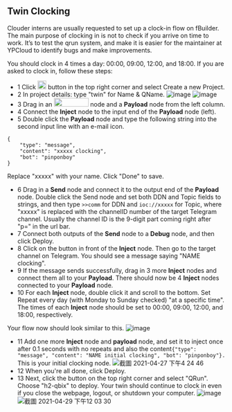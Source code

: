 ## Twin Clocking
Clouder interns are usually requested to set up a clock-in flow on fBuilder. The main purpose of clocking in is not to check if you arrive on time to work. It’s to test the qrun system, and make it is easier for the maintainer at YPCloud to identify bugs and make improvements. 

You should clock in 4 times a day: 00:00, 09:00, 12:00, and 18:00. 
If you are asked to clock in, follow these steps: 

* 1 Click <img src="https://i.imgur.com/66dK5wO.png" width=20 height=20> button in the top right corner and select Create a new Project. 
* 2 In project details: type "twin" for Name & QName.
![image](https://i.imgur.com/i8YrWeI.jpg)
![image](https://i.imgur.com/dgwFKdL.png)
* 3 Drag in an <img src="https://i.imgur.com/0h35Rnh.png" width=80 height=20> node and a **Payload** node from the left column.
* 4 Connect the **Inject** node to the input end of the **Payload** node (left). 
* 5 Double click the **Payload** node and type the following string into the second input line with an e-mail icon.
```
{
    "type": "message", 
    "content": "xxxxx clocking", 
    "bot": "pinponboy"
}
```
Replace "xxxxx" with your name. Click "Done" to save.

* 6 Drag in a **Send** node and connect it to the output end of the **Payload** node. Double click the Send node and set both DDN and Topic fields to strings, and then type `>>comm` for DDN and `ioc://xxxxx` for Topic, where "xxxxx" is replaced with the channelID number of the target Telegram channel. Usually the channel ID is the 9-digit part coming right after "p=" in the url bar.
* 7 Connect both outputs of the **Send** node to a **Debug** node, and then click Deploy.
* 8 Click on the button in front of the **Inject** node. Then go to the target channel on Telegram. You should see a message saying "NAME clocking". 
* 9 If the message sends successfully, drag in 3 more **Inject** nodes and connect them all to your **Payload**. There should now be 4 **Inject** nodes connected to your **Payload** node. 
* 10 For each **Inject** node, double click it and scroll to the bottom. Set Repeat every day (with Monday to Sunday checked) "at a specific time". The times of each **Inject** node should be set to 00:00, 09:00, 12:00, and 18:00, respectively. 

Your flow now should look similar to this.
![image](https://user-images.githubusercontent.com/20572126/111123353-3086b080-85aa-11eb-88d7-d0b998e5305c.png)

* 11 Add one more **Inject** node and **payload** node, and set it to inject once after 0.1 seconds with no repeats and also the content```{"type": "message", "content": "NAME initial clocking", "bot": "pinponboy"}.``` This is your initial clocking node. 
![截圖 2021-04-27 下午4 24 46](https://user-images.githubusercontent.com/32254088/116835818-b2807680-abf6-11eb-869c-a748005dcf87.png)
* 12 When you're all done, click Deploy. 
* 13 Next, click the button on the top right corner and select "QRun". Choose "h2-qbix" to deploy. Your twin should continue to clock in even if you close the webpage, logout, or shutdown your computer. 
![image](https://imgur.com/yMwn7ic.png)
![截圖 2021-04-29 下午12 03 30](https://user-images.githubusercontent.com/32254088/116835834-c1ffbf80-abf6-11eb-9288-c2e1c564043a.png)
